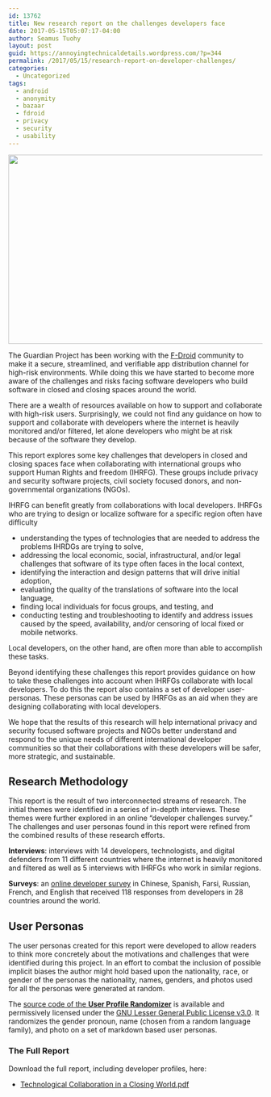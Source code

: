 ```yaml
---
id: 13762
title: New research report on the challenges developers face
date: 2017-05-15T05:07:17-04:00
author: Seamus Tuohy
layout: post
guid: https://annoyingtechnicaldetails.wordpress.com/?p=344
permalink: /2017/05/15/research-report-on-developer-challenges/
categories:
  - Uncategorized
tags:
  - android
  - anonymity
  - bazaar
  - fdroid
  - privacy
  - security
  - usability
---
```

[<img class="aligncenter size-full wp-image-13792" src="https://guardianproject.info/wp-content/uploads/2017/06/tccw.png" alt="" width="845" height="375" srcset="https://guardianproject.info/wp-content/uploads/2017/06/tccw.png 845w, https://guardianproject.info/wp-content/uploads/2017/06/tccw-300x133.png 300w, https://guardianproject.info/wp-content/uploads/2017/06/tccw-768x341.png 768w" sizes="(max-width: 845px) 100vw, 845px" />](https://guardianproject.info/wp-content/uploads/2017/06/tccw.png)

The Guardian Project has been working with the <a href="https://f-droid.org" target="_blank" rel="noopener noreferrer">F-Droid</a> community to make it a secure, streamlined, and verifiable app distribution channel for high-risk environments. While doing this we have started to become more aware of the challenges and risks facing software developers who build software in closed and closing spaces around the world.

There are a wealth of resources available on how to support and collaborate with high-risk users. Surprisingly, we could not find any guidance on how to support and collaborate with developers where the internet is heavily monitored and/or filtered, let alone developers who might be at risk because of the software they develop.

This report explores some key challenges that developers in closed and closing spaces face when collaborating with international groups who support Human Rights and freedom (IHRFG). These groups include privacy and security software projects, civil society focused donors, and non-governmental organizations (NGOs).

IHRFG can benefit greatly from collaborations with local developers. IHRFGs who are trying to design or localize software for a specific region often have difficulty

  * understanding the types of technologies that are needed to address the problems IHRDGs are trying to solve,
  * addressing the local economic, social, infrastructural, and/or legal challenges that software of its type often faces in the local context,
  * identifying the interaction and design patterns that will drive initial adoption,
  * evaluating the quality of the translations of software into the local language,
  * finding local individuals for focus groups, and testing, and
  * conducting testing and troubleshooting to identify and address issues caused by the speed, availability, and/or censoring of local fixed or mobile networks.

Local developers, on the other hand, are often more than able to accomplish these tasks.

Beyond identifying these challenges this report provides guidance on how to take these challenges into account when IHRFGs collaborate with local developers. To do this the report also contains a set of developer user-personas. These personas can be used by IHRFGs as an aid when they are designing collaborating with local developers.

We hope that the results of this research will help international privacy and security focused software projects and NGOs better understand and respond to the unique needs of different international developer communities so that their collaborations with these developers will be safer, more strategic, and sustainable.

## Research Methodology

This report is the result of two interconnected streams of research. The initial themes were identified in a series of in-depth interviews. These themes were further explored in an online “developer challenges survey.” The challenges and user personas found in this report were refined from the combined results of these research efforts.

**Interviews**: interviews with 14 developers, technologists, and digital defenders from 11 different countries where the internet is heavily monitored and filtered as well as 5 interviews with IHRFGs who work in similar regions.

**Surveys**: an [online developer survey](https://challenges.tech/) in Chinese, Spanish, Farsi, Russian, French, and English that received 118 responses from developers in 28 countries around the world.

## User Personas

The user personas created for this report were developed to allow readers to think more concretely about the motivations and challenges that were identified during this project. In an effort to combat the inclusion of possible implicit biases the author might hold based upon the nationality, race, or gender of the personas the nationality, names, genders, and photos used for all the personas were generated at random.

The [source code of the **User Profile Randomizer**](https://github.com/seamustuohy/user_profile_randomizer) is available and permissively licensed under the [GNU Lesser General Public License v3.0](https://github.com/seamustuohy/user_profile_randomizer/blob/master/LICENSE). It randomizes the gender pronoun, name (chosen from a random language family), and photo on a set of markdown based user personas.

### The Full Report

Download the full report, including developer profiles, here:

  * [Technological Collaboration in a Closing World.pdf](https://guardianproject.info/wp-content/uploads/2017/06/Technological-Collaboration-in-a-Closing-World-1.pdf)